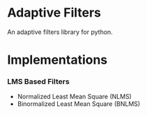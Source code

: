 # Adaptive Filters
An adaptive filters library for python.

# Implementations
### LMS Based Filters
- Normalized Least Mean Square (NLMS)
- Binormalized Least Mean Square (BNLMS)
